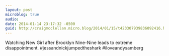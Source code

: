 ```yaml
---
layout: post
microblog: true
audio: 
date: 2014-01-14 23:17:32 -0500
guid: http://craigmcclellan.micro.blog/2014/01/15/t423307939836092416.html
---
```

Watching New Girl after Brooklyn Nine-Nine leads to extreme disappointment. #jessandnickjumpedtheshark #iloveandysamberg
